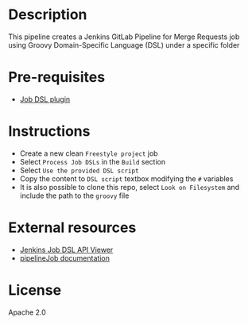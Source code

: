 # Description

This pipeline creates a Jenkins GitLab Pipeline for Merge Requests job using Groovy Domain-Specific Language (DSL) under a specific folder

# Pre-requisites

- [Job DSL plugin](https://wiki.jenkins.io/display/JENKINS/Job+DSL+Plugin)

# Instructions

- Create a new clean `Freestyle project` job 
- Select `Process Job DSLs` in the `Build` section
- Select `Use the provided DSL script` 
- Copy the content to `DSL script` textbox modifying the `#` variables
- It is also possible to clone this repo, select `Look on Filesystem` and include the path to the `groovy` file

# External resources

- [Jenkins Job DSL API Viewer](https://jenkinsci.github.io/job-dsl-plugin/)
- [pipelineJob documentation](https://jenkinsci.github.io/job-dsl-plugin/#path/pipelineJob)

# License

Apache 2.0